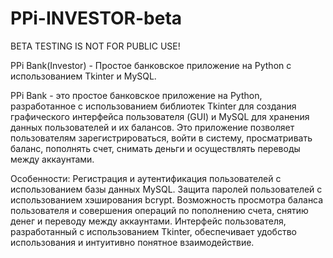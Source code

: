 # PPi-INVESTOR-beta
BETA TESTING IS NOT FOR PUBLIC USE!

PPi Bank(Investor) - Простое банковское приложение на Python с использованием Tkinter и MySQL.

PPi Bank - это простое банковское приложение на Python, разработанное с использованием библиотек Tkinter для создания графического интерфейса пользователя (GUI) и MySQL для хранения данных пользователей и их балансов. Это приложение позволяет пользователям зарегистрироваться, войти в систему, просматривать баланс, пополнять счет, снимать деньги и осуществлять переводы между аккаунтами.

Особенности:
Регистрация и аутентификация пользователей с использованием базы данных MySQL.
Защита паролей пользователей с использованием хэширования bcrypt.
Возможность просмотра баланса пользователя и совершения операций по пополнению счета, снятию денег и переводу между аккаунтами.
Интерфейс пользователя, разработанный с использованием Tkinter, обеспечивает удобство использования и интуитивно понятное взаимодействие.
